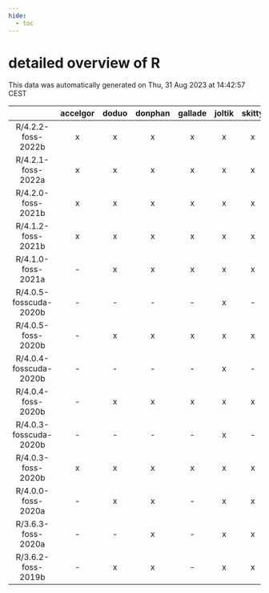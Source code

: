 ```yaml
---
hide:
  - toc
---
```


detailed overview of R
======================


This data was automatically generated on Thu, 31 Aug 2023 at 14:42:57 CEST  

| |accelgor|doduo|donphan|gallade|joltik|skitty|swalot|victini|
| :---: | :---: | :---: | :---: | :---: | :---: | :---: | :---: | :---: |
|R/4.2.2-foss-2022b|x|x|x|x|x|x|x|x|
|R/4.2.1-foss-2022a|x|x|x|x|x|x|x|x|
|R/4.2.0-foss-2021b|x|x|x|x|x|x|x|x|
|R/4.1.2-foss-2021b|x|x|x|x|x|x|x|x|
|R/4.1.0-foss-2021a|-|x|x|x|x|x|x|x|
|R/4.0.5-fosscuda-2020b|-|-|-|-|x|-|-|-|
|R/4.0.5-foss-2020b|-|x|x|x|x|x|x|x|
|R/4.0.4-fosscuda-2020b|-|-|-|-|x|-|-|-|
|R/4.0.4-foss-2020b|-|x|x|x|x|x|x|x|
|R/4.0.3-fosscuda-2020b|-|-|-|-|x|-|-|-|
|R/4.0.3-foss-2020b|x|x|x|x|x|x|x|x|
|R/4.0.0-foss-2020a|-|x|x|-|x|x|x|x|
|R/3.6.3-foss-2020a|-|-|x|-|x|x|-|x|
|R/3.6.2-foss-2019b|-|x|x|-|x|x|x|x|
